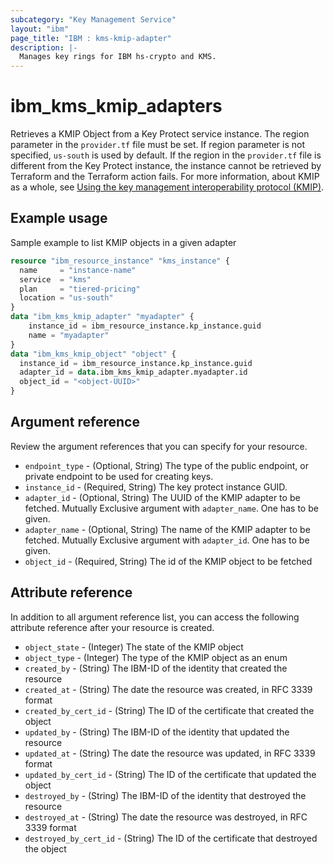 ```yaml
---
subcategory: "Key Management Service"
layout: "ibm"
page_title: "IBM : kms-kmip-adapter"
description: |-
  Manages key rings for IBM hs-crypto and KMS.
---
```


# ibm_kms_kmip_adapters
Retrieves a KMIP Object from a Key Protect service instance. The region parameter in the `provider.tf` file must be set. If region parameter is not specified, `us-south` is used by default. If the region in the `provider.tf` file is different from the Key Protect instance, the instance cannot be retrieved by  Terraform and the  Terraform action fails.
For more information, about KMIP as a whole, see [Using the key management interoperability protocol (KMIP)](https://cloud.ibm.com/docs/key-protect?topic=key-protect-kmip&interface=ui).


## Example usage 
Sample example to list KMIP objects in a given adapter

```terraform
resource "ibm_resource_instance" "kms_instance" {
  name     = "instance-name"
  service  = "kms"
  plan     = "tiered-pricing"
  location = "us-south"
}
data "ibm_kms_kmip_adapter" "myadapter" {
    instance_id = ibm_resource_instance.kp_instance.guid
    name = "myadapter"
}
data "ibm_kms_kmip_object" "object" {
  instance_id = ibm_resource_instance.kp_instance.guid
  adapter_id = data.ibm_kms_kmip_adapter.myadapter.id
  object_id = "<object-UUID>"
}
```


## Argument reference
Review the argument references that you can specify for your resource. 

- `endpoint_type` - (Optional, String) The type of the public endpoint, or private endpoint to be used for creating keys.
- `instance_id` - (Required, String) The key protect instance GUID.
- `adapter_id` - (Optional, String) The UUID of the KMIP adapter to be fetched. Mutually Exclusive argument with `adapter_name`. One has to be given.
- `adapter_name` - (Optional, String) The name of the KMIP adapter to be fetched. Mutually Exclusive argument with `adapter_id`. One has to be given.
- `object_id` - (Required, String) The id of the KMIP object to be fetched

## Attribute reference
In addition to all argument reference list, you can access the following attribute reference after your resource is created.

- `object_state` - (Integer) The state of the KMIP object
- `object_type` - (Integer) The type of the KMIP object as an enum
- `created_by` - (String) The IBM-ID of the identity that created the resource
- `created_at` - (String) The date the resource was created, in RFC 3339 format
- `created_by_cert_id` - (String) The ID of the certificate that created the object
- `updated_by` - (String) The IBM-ID of the identity that updated the resource
- `updated_at` - (String) The date the resource was updated, in RFC 3339 format
- `updated_by_cert_id` - (String) The ID of the certificate that updated the object
- `destroyed_by` - (String) The IBM-ID of the identity that destroyed the resource
- `destroyed_at` - (String) The date the resource was destroyed, in RFC 3339 format
- `destroyed_by_cert_id` - (String) The ID of the certificate that destroyed the object